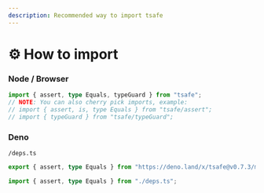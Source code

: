 ```yaml
---
description: Recommended way to import tsafe
---
```


# ⚙️ How to import

### Node / Browser

```typescript
import { assert, type Equals, typeGuard } from "tsafe";
// NOTE: You can also cherry pick imports, example: 
// import { assert, is, type Equals } from "tsafe/assert";
// import { typeGuard } from "tsafe/typeGuard";
```

### Deno

`/deps.ts`

```typescript
export { assert, type Equals } from "https://deno.land/x/tsafe@v0.7.3/mod.ts";
```

```typescript
import { assert, type Equals } from "./deps.ts";
```
